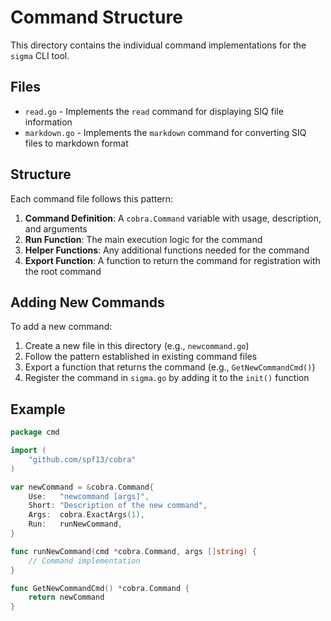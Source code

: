 # Command Structure

This directory contains the individual command implementations for the `sigma` CLI tool.

## Files

- `read.go` - Implements the `read` command for displaying SIQ file information
- `markdown.go` - Implements the `markdown` command for converting SIQ files to markdown format

## Structure

Each command file follows this pattern:

1. **Command Definition**: A `cobra.Command` variable with usage, description, and arguments
2. **Run Function**: The main execution logic for the command
3. **Helper Functions**: Any additional functions needed for the command
4. **Export Function**: A function to return the command for registration with the root command

## Adding New Commands

To add a new command:

1. Create a new file in this directory (e.g., `newcommand.go`)
2. Follow the pattern established in existing command files
3. Export a function that returns the command (e.g., `GetNewCommandCmd()`)
4. Register the command in `sigma.go` by adding it to the `init()` function

## Example

```go
package cmd

import (
    "github.com/spf13/cobra"
)

var newCommand = &cobra.Command{
    Use:   "newcommand [args]",
    Short: "Description of the new command",
    Args:  cobra.ExactArgs(1),
    Run:   runNewCommand,
}

func runNewCommand(cmd *cobra.Command, args []string) {
    // Command implementation
}

func GetNewCommandCmd() *cobra.Command {
    return newCommand
}
``` 